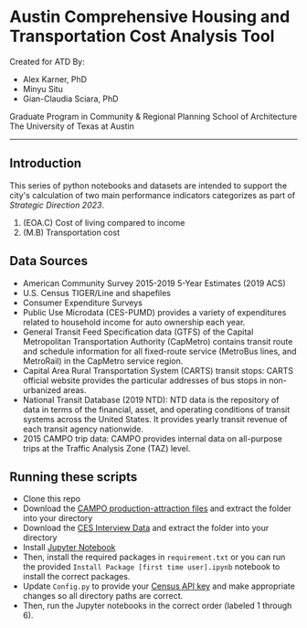 # Austin Comprehensive Housing and Transportation Cost Analysis Tool

Created for ATD By:
- Alex Karner, PhD
- Minyu Situ
- Gian-Claudia Sciara, PhD

Graduate Program in Community & Regional Planning
School of Architecture
The University of Texas at Austin

***

## Introduction

This series of python notebooks and datasets are intended to support the city's calculation of two main performance indicators categorizes as part of _Strategic Direction 2023_.

1. (EOA.C) Cost of living compared to income
2. (M.B) Transportation cost

## Data Sources

- American Community Survey 2015-2019 5-Year Estimates (2019 ACS)
- U.S. Census TIGER/Line and shapefiles
- Consumer Expenditure Surveys 
- Public Use Microdata (CES-PUMD) provides a variety of expenditures related to household income for auto ownership each year.
- General Transit Feed Specification data (GTFS) of the Capital Metropolitan Transportation Authority (CapMetro) contains transit route and schedule information for all fixed-route service (MetroBus lines, and MetroRail) in the CapMetro service region. 
- Capital Area Rural Transportation System (CARTS) transit stops: CARTS official website provides the particular addresses of bus stops in non-urbanized areas.
- National Transit Database (2019 NTD): NTD data is the repository of data in terms of the financial, asset, and operating conditions of transit systems across the United States. It provides yearly transit revenue of each transit agency nationwide.
- 2015 CAMPO trip data: CAMPO provides internal data on all-purpose trips at the Traffic Analysis Zone (TAZ) level. 

## Running these scripts

- Clone this repo
- Download the [CAMPO production-attraction files](https://atd-housing-transportation-costs.s3.amazonaws.com/campo-pa.zip) and extract the folder into your directory
- Download the [CES Interview Data](https://atd-housing-transportation-costs.s3.amazonaws.com/intrvw19.zip) and extract the folder into your directory
- Install [Jupyter Notebook](https://jupyter.org/install)
- Then, install the required packages in `requirement.txt` or you can run the provided `Install Package [first time user].ipynb` notebook to install the correct packages.
- Update `Config.py` to provide your [Census API key](https://api.census.gov/data/key_signup.html) and make appropriate changes so all directory paths are correct.
- Then, run the Jupyter notebooks in the correct order (labeled 1 through 6).